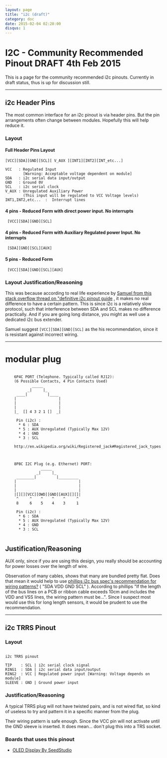 ```yaml
---
layout: page
title: "i2c (draft)"
category: doc
date: 2015-02-04 02:28:00
disqus: 1
---
```


# I2C - Community Recommended Pinout DRAFT 4th Feb 2015 

This is a page for the community recommended i2c pinouts. Currently in draft status, thus is up for discussion still.

---------

## i2c Header Pins

The most common interface for an i2c pinout is via header pins. But the pin arrangements often change between modules. Hopefully this will help reduce it.

### Layout

#### Full Header Pins Layout

```ascii-diagram
[VCC][SDA][GND][SCL][ V_AUX ][INT1][INT2][INT_etc...]

VCC   : Regulated Input 
        [Warning: Acceptable voltage dependent on module]
SDA   : i2c serial data input/output
GND   : Ground 0V
SCL   : i2c serial clock
V_AUX : Unregulated Auxiliary Power 
        (This input will be regulated to VCC Voltage levels)
INT1,INT2,etc...  :  Interrupt lines
```

#### 4 pins - Reduced Form with direct power input. No interrupts

```ascii-diagram
 [VCC][SDA][GND][SCL]
```


#### 4 pins - Reduced Form with Auxiliary Regulated power Input. No interrupts

```ascii-diagram
 [SDA][GND][SCL][AUX]
```

#### 5 pins - Reduced Form

```ascii-diagram
 [VCC][SDA][GND][SCL][AUX]
``` 

### Layout Justification/Reasoning

This was because according to real life experience by [Samuel from this stack overflow thread on "definitive i2c pinout guide](http://electronics.stackexchange.com/questions/47056/is-there-any-definitive-i2c-pin-out-guidance-out-there-not-looking-for-a-stand) , it makes no real difference to have a certain pattern. This is since i2c is a relatively slow protocol, such that interference between SDA and SCL makes no difference practically. And if you are going long distance, you might as well use a dedicated i2c bus extender.

Samuel suggest `[VCC][SDA][GND][SCL]` as the his recommendation, since it is resistant against incorrect wiring.

-----------



# modular plug

```ascii-diagram

	6P4C PORT (Telephone. Typically called RJ12):
	(6 Possible Contacts, 4 Pin Contacts Used)
	        _____
	      _|     |_
	 ____|         |____
	|                   |
	|                   |
	|                   |
	|_  [] 4 3 2 1 []  _|
	
	 Pin (i2c) :
	  * 6 : SDA
	  * 5 : AUX Unregulated (Typically Max 12V)
	  * 4 : GND
	  * 3 : SCL
	  
	http://en.wikipedia.org/wiki/Registered_jack#Registered_jack_types
	
```

```ascii-diagram

	8P8C I2C Plug (e.g. Ethernet) PORT:
	            _____
	          _|     |_
	 ________|         |_________
	|                            |
	|                            |
	|                            |
	|[][][VCC][OWD][GND][AUX][][]|
	 ^     ^    ^    ^    ^     ^
	 8     6    5    4    3     1

	 Pin (i2c) :
	  * 6 : SDA
	  * 5 : AUX Unregulated (Typically Max 12V)
	  * 4 : GND
	  * 3 : SCL
	  
```



## Justification/Reasoning

AUX only, since if you are using this design, you really should be accounting for power losses over the length of wire. 

Observation of many cables, shows that many are bundled pretty flat. Does that mean it would help to use [phillips i2c bus spec's recommendation for wiring patterns?](http://www.i2c-bus.org/fileadmin/ftp/i2c_bus_specification_1995.pdf)  ( "SDA VDD GND SCL" ). According to phillips "If the length of the bus lines on a PCB or ribbon cable exceeds 10cm and includes the VDD and VSS lines, the wiring pattern must be...". Since I suspect most would use this for long length sensors, it would be prudent to use the recommendation.

-----------

## i2c TRRS Pinout

### Layout

```ascii-diagram

i2c TRRS pinout

TIP    : SCL | i2c serial clock signal
RING1  : SDA | i2c serial data input/output
RING2  : VCC | Regulated power input [Warning: Voltage depends on module]
SLEEVE : GND | Ground power input 

```

### Justification/Reasoning

A typical TRRS plug will not have twisted pairs, and is not wired flat, so kind of useless to try and pattern it in a specific manner from the plug.

Their wiring pattern is safe enough. Since the VCC pin will not activate until the GND sleeve is inserted. It does mean... don't plug this into a TRS socket.

### Boards that uses this pinout

* [OLED Display By SeedStudio](http://www.seeedstudio.com/wiki/Electronic_Brick_-_OLED_128*64_Display)


